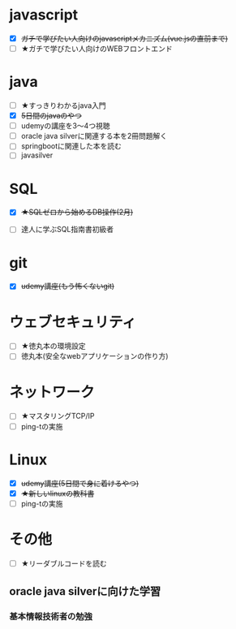 # javascript
- [x] ~~ガチで学びたい人向けのjavascriptメカニズム(vue.jsの直前まで)~~
- [ ] ★ガチで学びたい人向けのWEBフロントエンド  

# java
- [ ] ★すっきりわかるjava入門  
- [x] ~~5日間のjavaのやつ~~
- [ ] udemyの講座を3～4つ視聴
- [ ] oracle java silverに関連する本を2冊問題解く
- [ ] springbootに関連した本を読む
- [ ] javasilver

# SQL
- [x] ~~★SQLゼロから始めるDB操作(2月)~~
- [ ] 達人に学ぶSQL指南書初級者


# git
- [x] ~~udemy講座(もう怖くないgit)~~

# ウェブセキュリティ
- [ ] ★徳丸本の環境設定
- [ ] 徳丸本(安全なwebアプリケーションの作り方)

# ネットワーク
- [ ] ★マスタリングTCP/IP
- [ ] ping-tの実施

# Linux
- [x] ~~udemy講座(5日間で身に着けるやつ)~~
- [x] ~~★新しいlinuxの教科書~~
- [ ] ping-tの実施

# その他
- [ ] ★リーダブルコードを読む  

## oracle java silverに向けた学習



### 基本情報技術者の勉強

